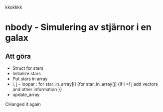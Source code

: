 kkokkkk
# nbody - Simulering av stjärnor i en galax
## Att göra
* Struct for stars
* Initialize stars
* Put stars in array
* i, j - loopar : for star_in_array[i]
		{for star_in_array[j]
			{if i =! j
				add vectors
				and other information
		}}
* update_array

CHanged it again